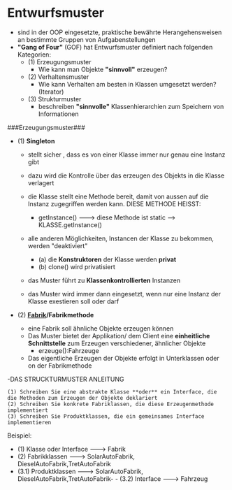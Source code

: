 # Entwurfsmuster #

- sind in der OOP eingesetzte, praktische bewährte Herangehensweisen an bestimmte Gruppen von Aufgabenstellungen
- **"Gang of Four"** (GOF) hat Entwurfsmuster definiert nach folgenden Kategorien:
	-  (1)	Erzeugungsmuster
		-  Wie kann man Objekte **"sinnvoll"** erzeugen?
	-  (2)	Verhaltensmuster
		-  Wie kann Verhalten am besten in Klassen umgesetzt werden? (Iterator)
	-  (3)	Strukturmuster
		-  beschreiben **"sinnvolle"** Klassenhierarchien zum Speichern von Informationen
	

###Erzeugungsmuster###
	
- (1)  **Singleton**
	- stellt sicher , dass es von einer Klasse immer nur genau eine Instanz gibt
	- dazu wird die Kontrolle über das erzeugen des Objekts in die Klasse verlagert
	- die Klasse stellt eine Methode bereit, damit von aussen auf die Instanz zugegriffen werden kann. DIESE METHODE HEISST:  
		- getInstance() ---> diese Methode ist static --> KLASSE.getInstance()
	- alle anderen Möglichkeiten, Instancen der Klasse zu bekommen, werden "deaktiviert"
		- (a) die **Konstruktoren** der Klasse werden **privat**
		- (b) clone() wird privatisiert
	
	- das Muster führt zu **Klassenkontrollierten** Instanzen
	- das Muster wird immer dann eingesetzt, wenn nur eine Instanz der Klasse exestieren soll oder darf

- (2) **[Fabrik](http://www.java-blog-buch.de/b-abstract-factory/ "Fabrik")/Fabrikmethode**
	- eine Fabrik soll ähnliche Objekte erzeugen können
	- Das Muster bietet der Applikation/ dem Client eine **einheitliche Schnittstelle** zum Erzeugen verschiedener, ähnlicher Objekte
		-  erzeuge():Fahrzeuge
	- Das eigentliche Erzeugen der Objekte erfolgt in Unterklassen oder on der Fabrikmethode

-DAS STRUCKTURMUSTER ANLEITUNG
		
	(1) Schreiben Sie eine abstrakte Klasse **oder** ein Interface, die die Methoden zum Erzeugen der Objekte deklariert
	(2) Schreiben Sie konkrete Fabriklassen, die diese Erzeugenmethode implementiert
	(3) Schreiben Sie Produktklassen, die ein gemeinsames Interface implementieren
	

Beispiel:  
		
- (1) Klasse oder Interface ---> Fabrik
- (2) Fabrikklassen			---> SolarAutoFabrik, DieselAutoFabrik,TretAutoFabrik
- (3.1) Produktklassen		---> SolarAutoFabrik, DieselAutoFabrik,TretAutoFabrik- - (3.2) Interface			---> Fahrzeug				